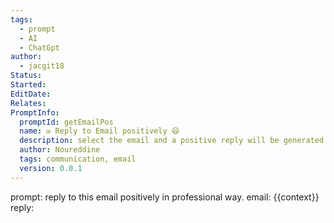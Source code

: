 ```yaml
---
tags:
  - prompt
  - AI
  - ChatGpt
author:
  - jacgit18
Status: 
Started: 
EditDate: 
Relates: 
PromptInfo:
  promptId: getEmailPos
  name: ✉️ Reply to Email positively 😄
  description: select the email and a positive reply will be generated
  author: Noureddine
  tags: communication, email
  version: 0.0.1
---
```

prompt:
reply to this email positively in professional way. 
email: 
{{context}}
reply: 
